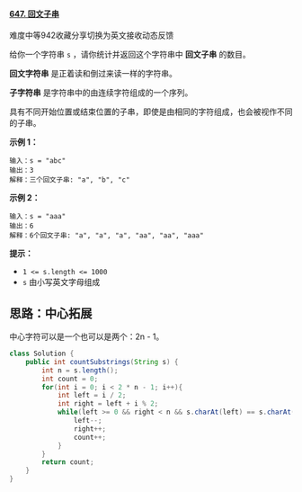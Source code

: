 #### [647. 回文子串](https://leetcode.cn/problems/palindromic-substrings/)

难度中等942收藏分享切换为英文接收动态反馈

给你一个字符串 `s` ，请你统计并返回这个字符串中 **回文子串** 的数目。

**回文字符串** 是正着读和倒过来读一样的字符串。

**子字符串** 是字符串中的由连续字符组成的一个序列。

具有不同开始位置或结束位置的子串，即使是由相同的字符组成，也会被视作不同的子串。

 

**示例 1：**

```
输入：s = "abc"
输出：3
解释：三个回文子串: "a", "b", "c"
```

**示例 2：**

```
输入：s = "aaa"
输出：6
解释：6个回文子串: "a", "a", "a", "aa", "aa", "aaa"
```

 

**提示：**

- `1 <= s.length <= 1000`
- `s` 由小写英文字母组成

## 思路：中心拓展

中心字符可以是一个也可以是两个：2n - 1。

```java
class Solution {
    public int countSubstrings(String s) {
        int n = s.length();
        int count = 0;
        for(int i = 0; i < 2 * n - 1; i++){
            int left = i / 2;
            int right = left + i % 2;
            while(left >= 0 && right < n && s.charAt(left) == s.charAt(right)){
                left--;
                right++;
                count++;
            }
        }
        return count;
    }
}
```

